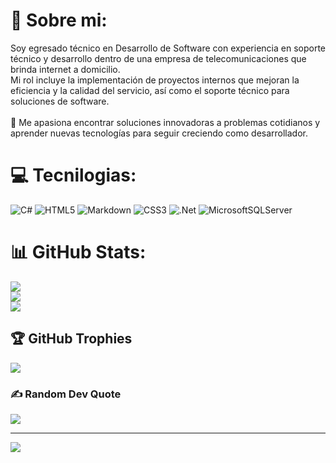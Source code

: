 # 💫 Sobre mi:
Soy egresado técnico en Desarrollo de Software con experiencia en soporte técnico y desarrollo dentro de una empresa de telecomunicaciones que brinda internet a domicilio.  <br>Mi rol incluye la implementación de proyectos internos que mejoran la eficiencia y la calidad del servicio, así como el soporte técnico para soluciones de software.  <br><br>🚀 Me apasiona encontrar soluciones innovadoras a problemas cotidianos y aprender nuevas tecnologías para seguir creciendo como desarrollador.


# 💻 Tecnilogias:
![C#](https://img.shields.io/badge/c%23-%23239120.svg?style=for-the-badge&logo=csharp&logoColor=white) ![HTML5](https://img.shields.io/badge/html5-%23E34F26.svg?style=for-the-badge&logo=html5&logoColor=white) ![Markdown](https://img.shields.io/badge/markdown-%23000000.svg?style=for-the-badge&logo=markdown&logoColor=white) ![CSS3](https://img.shields.io/badge/css3-%231572B6.svg?style=for-the-badge&logo=css3&logoColor=white) ![.Net](https://img.shields.io/badge/.NET-5C2D91?style=for-the-badge&logo=.net&logoColor=white) ![MicrosoftSQLServer](https://img.shields.io/badge/Microsoft%20SQL%20Server-CC2927?style=for-the-badge&logo=microsoft%20sql%20server&logoColor=white)
# 📊 GitHub Stats:
![](https://github-readme-stats.vercel.app/api?username=Rauder7&theme=catppuccin_latte&hide_border=false&include_all_commits=false&count_private=false)<br/>
![](https://github-readme-streak-stats.herokuapp.com/?user=Rauder7&theme=catppuccin_latte&hide_border=false)<br/>
![](https://github-readme-stats.vercel.app/api/top-langs/?username=Rauder7&theme=catppuccin_latte&hide_border=false&include_all_commits=false&count_private=false&layout=compact)

## 🏆 GitHub Trophies
![](https://github-profile-trophy.vercel.app/?username=Rauder7&theme=cobalt2&no-frame=false&no-bg=true&margin-w=4)

### ✍️ Random Dev Quote
![](https://quotes-github-readme.vercel.app/api?type=horizontal&theme=radical)

---
[![](https://visitcount.itsvg.in/api?id=Rauder7&icon=1&color=1)](https://visitcount.itsvg.in)

<!-- Proudly created with GPRM ( https://gprm.itsvg.in ) -->
